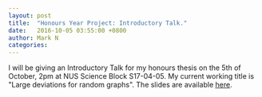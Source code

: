 ```yaml
---
layout: post
title:  "Honours Year Project: Introductory Talk."
date:   2016-10-05 03:55:00 +0800
author: Mark N
categories:
---
```


I will be giving an Introductory Talk for my honours thesis on the 5th of October, 2pm at NUS Science Block S17-04-05. My current working title is "Large deviations for random graphs". The slides are available [<u>here</u>](/pdf/ma4199_intro.pdf).